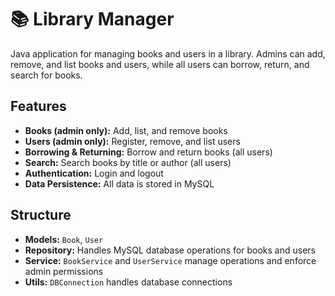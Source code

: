 # 📚 Library Manager

Java application for managing books and users in a library.
Admins can add, remove, and list books and users, while all users can borrow, return, and search for books.

## Features
- __Books (admin only):__ Add, list, and remove books
- __Users (admin only):__ Register, remove, and list users
- __Borrowing & Returning:__ Borrow and return books (all users)
- __Search:__ Search books by title or author (all users)
- __Authentication:__ Login and logout
- __Data Persistence:__ All data is stored in MySQL

## Structure
- __Models:__ `Book`, `User`
- __Repository:__ Handles MySQL database operations for books and users 
- __Service:__ `BookService` and `UserService` manage operations and enforce admin permissions
- __Utils:__ `DBConnection` handles database connections
